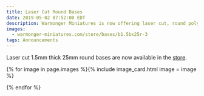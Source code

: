 ```yaml
---
title: Laser Cut Round Bases
date: 2019-05-02 07:52:00 EDT
description: Warmonger Miniatures is now offering laser cut, round polystyrene bases for sale.
images:
  - warmonger-miniatures.com/store/bases/b1.5bx25r-3
tags: Announcements
---
```

Laser cut 1.5mm thick 25mm round bases are now available in the [store](/store/bases).

{% for image in page.images %}{% include image_card.html image = image %}

{% endfor %}